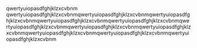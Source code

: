 qwertyuiopasdfghjklzxcvbnm
qwertyuiopasdfghjklzxcvbnmqwertyuiopasdfghjklzxcvbnmqwertyuiopasdfghjklzxcvbnmqwertyuiopasdfghjklzxcvbnmqwertyuiopasdfghjklzxcvbnmqwertyuiopasdfghjklzxcvbnmqwertyuiopasdfghjklzxcvbnmqwertyuiopasdfghjklzxcvbnmqwertyuiopasdfghjklzxcvbnmqwertyuiopasdfghjklzxcvbnmqwertyuiopasdfghjklzxcvbnm
